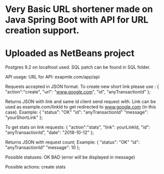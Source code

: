 # Very Basic URL shortener made on Java Spring Boot with API for URL creation support.
# Uploaded as NetBeans project

Postgres 9.2 on localhost used. SQL patch can be found in SQL folder.

API usage:
URL for API: exapmle.com/app/api

Requests accepted in JSON format.
To create new short link please use :
{
"action":"create",
"url": "www.google.com",
"id", "anyTransactionId"
};

Returns JSON with link and same id client send request with. Link can be used as example.com/linkId to get redirected to www.google.com (in this case).
Example:
{
"status": "OK"
"id": "anyTransactionId"
"message": "yourShortLink"
};

To get stats on link requests:
{
"action":"stats",
"link": yourLinkId,
"id": "anyTransactionId",
"date": "2018-10-12"
};

Returns JSON with request count;
Example:
{
"status": "OK"
"id": "anyTransactionId"
"message": 10
};

Possible statuses:
OK
BAD (error will be displayed in message)

Possible actions:
create
stats








